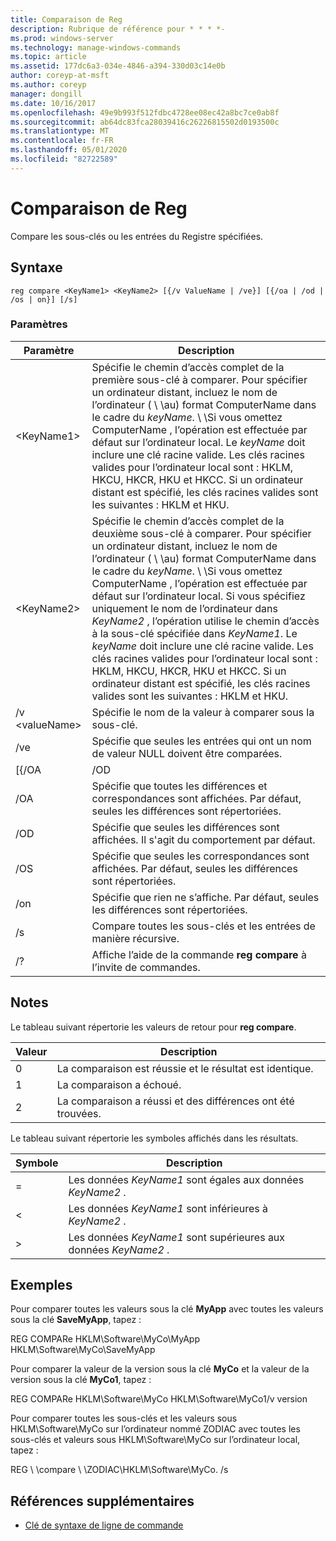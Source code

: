```yaml
---
title: Comparaison de Reg
description: Rubrique de référence pour * * * *-
ms.prod: windows-server
ms.technology: manage-windows-commands
ms.topic: article
ms.assetid: 177dc6a3-034e-4846-a394-330d03c14e0b
author: coreyp-at-msft
ms.author: coreyp
manager: dongill
ms.date: 10/16/2017
ms.openlocfilehash: 49e9b993f512fdbc4728ee08ec42a8bc7ce0ab8f
ms.sourcegitcommit: ab64dc83fca28039416c26226815502d0193500c
ms.translationtype: MT
ms.contentlocale: fr-FR
ms.lasthandoff: 05/01/2020
ms.locfileid: "82722589"
---
```

# <a name="reg-compare"></a>Comparaison de Reg



Compare les sous-clés ou les entrées du Registre spécifiées.



## <a name="syntax"></a>Syntaxe

```
reg compare <KeyName1> <KeyName2> [{/v ValueName | /ve}] [{/oa | /od | /os | on}] [/s]
```

### <a name="parameters"></a>Paramètres

|    Paramètre    |                                                                                                                                                                                                                                                                                          Description                                                                                                                                                                                                                                                                                           |
|-----------------|------------------------------------------------------------------------------------------------------------------------------------------------------------------------------------------------------------------------------------------------------------------------------------------------------------------------------------------------------------------------------------------------------------------------------------------------------------------------------------------------------------------------------------------------------------------------------------------------|
|   \<KeyName1>   |                                                               Spécifie le chemin d’accès complet de la première sous-clé à comparer. Pour spécifier un ordinateur distant, incluez le nom de l’ordinateur ( \\ \\au\) format ComputerName dans le cadre du *keyName*. \\ \\Si vous omettez ComputerName \, l’opération est effectuée par défaut sur l’ordinateur local. Le *keyName* doit inclure une clé racine valide. Les clés racines valides pour l’ordinateur local sont : HKLM, HKCU, HKCR, HKU et HKCC. Si un ordinateur distant est spécifié, les clés racines valides sont les suivantes : HKLM et HKU.                                                                |
|   \<KeyName2>   | Spécifie le chemin d’accès complet de la deuxième sous-clé à comparer. Pour spécifier un ordinateur distant, incluez le nom de l’ordinateur ( \\ \\au\) format ComputerName dans le cadre du *keyName*. \\ \\Si vous omettez ComputerName \, l’opération est effectuée par défaut sur l’ordinateur local. Si vous spécifiez uniquement le nom de l’ordinateur dans *KeyName2* , l’opération utilise le chemin d’accès à la sous-clé spécifiée dans *KeyName1*. Le *keyName* doit inclure une clé racine valide. Les clés racines valides pour l’ordinateur local sont : HKLM, HKCU, HKCR, HKU et HKCC. Si un ordinateur distant est spécifié, les clés racines valides sont les suivantes : HKLM et HKU. |
| /v \<valueName> |                                                                                                                                                                                                                                                                     Spécifie le nom de la valeur à comparer sous la sous-clé.                                                                                                                                                                                                                                                                      |
|       /ve       |                                                                                                                                                                                                                                                         Spécifie que seules les entrées qui ont un nom de valeur NULL doivent être comparées.                                                                                                                                                                                                                                                         |
|      [{/OA      |                                                                                                                                                                                                                                                                                              /OD                                                                                                                                                                                                                                                                                               |
|       /OA       |                                                                                                                                                                                                                                             Spécifie que toutes les différences et correspondances sont affichées. Par défaut, seules les différences sont répertoriées.                                                                                                                                                                                                                                             |
|       /OD       |                                                                                                                                                                                                                                                          Spécifie que seules les différences sont affichées. Il s'agit du comportement par défaut.                                                                                                                                                                                                                                                          |
|       /OS       |                                                                                                                                                                                                                                                    Spécifie que seules les correspondances sont affichées. Par défaut, seules les différences sont répertoriées.                                                                                                                                                                                                                                                     |
|       /on       |                                                                                                                                                                                                                                                       Spécifie que rien ne s’affiche. Par défaut, seules les différences sont répertoriées.                                                                                                                                                                                                                                                        |
|       /s        |                                                                                                                                                                                                                                                                         Compare toutes les sous-clés et les entrées de manière récursive.                                                                                                                                                                                                                                                                          |
|       /?        |                                                                                                                                                                                                                                                                    Affiche l’aide de la commande **reg compare** à l’invite de commandes.                                                                                                                                                                                                                                                                    |

## <a name="remarks"></a>Notes 

Le tableau suivant répertorie les valeurs de retour pour **reg compare**.

|Valeur|Description|
|-----|-----------|
|0|La comparaison est réussie et le résultat est identique.|
|1|La comparaison a échoué.|
|2|La comparaison a réussi et des différences ont été trouvées.|

Le tableau suivant répertorie les symboles affichés dans les résultats.

|Symbole|Description|
|------|-----------|
|=|Les données *KeyName1* sont égales aux données *KeyName2* .|
|<|Les données *KeyName1* sont inférieures à *KeyName2* .|
|>|Les données *KeyName1* sont supérieures aux données *KeyName2* .|

## <a name="examples"></a>Exemples

Pour comparer toutes les valeurs sous la clé **MyApp** avec toutes les valeurs sous la clé **SaveMyApp**, tapez :

REG COMPARe HKLM\Software\MyCo\MyApp HKLM\Software\MyCo\SaveMyApp

Pour comparer la valeur de la version sous la clé **MyCo** et la valeur de la version sous la clé **MyCo1**, tapez :

REG COMPARe HKLM\Software\MyCo HKLM\Software\MyCo1/v version

Pour comparer toutes les sous-clés et les valeurs sous HKLM\Software\MyCo sur l’ordinateur nommé ZODIAC avec toutes les sous-clés et valeurs sous HKLM\Software\MyCo sur l’ordinateur local, tapez :

REG \\ \\compare \\ \\ZODIAC\HKLM\Software\MyCo. /s

## <a name="additional-references"></a>Références supplémentaires

- [Clé de syntaxe de ligne de commande](command-line-syntax-key.md)